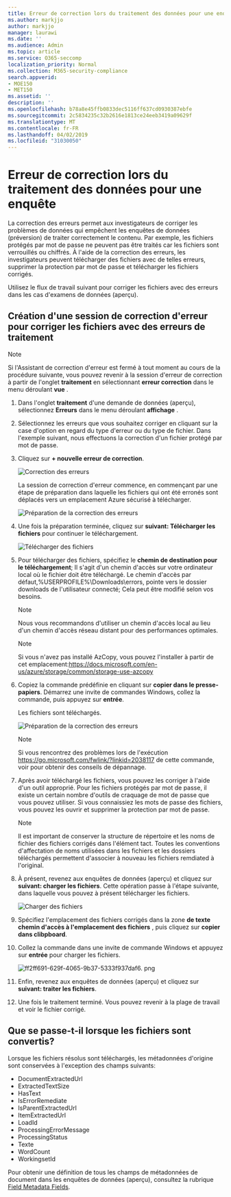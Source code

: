 ```yaml
---
title: Erreur de correction lors du traitement des données pour une enquête
ms.author: markjjo
author: markjjo
manager: laurawi
ms.date: ''
ms.audience: Admin
ms.topic: article
ms.service: O365-seccomp
localization_priority: Normal
ms.collection: M365-security-compliance
search.appverid:
- MOE150
- MET150
ms.assetid: ''
description: ''
ms.openlocfilehash: b78a8e45ffb0833dec5116ff637cd0930387ebfe
ms.sourcegitcommit: 2c5834235c32b2616e1813ce24eeb3419a09629f
ms.translationtype: MT
ms.contentlocale: fr-FR
ms.lasthandoff: 04/02/2019
ms.locfileid: "31030050"
---
```

# <a name="error-remediation-when-processing-data-for-an-investigation"></a>Erreur de correction lors du traitement des données pour une enquête

La correction des erreurs permet aux investigateurs de corriger les problèmes de données qui empêchent les enquêtes de données (préversion) de traiter correctement le contenu. Par exemple, les fichiers protégés par mot de passe ne peuvent pas être traités car les fichiers sont verrouillés ou chiffrés. À l'aide de la correction des erreurs, les investigateurs peuvent télécharger des fichiers avec de telles erreurs, supprimer la protection par mot de passe et télécharger les fichiers corrigés.

Utilisez le flux de travail suivant pour corriger les fichiers avec des erreurs dans les cas d'examens de données (aperçu).

## <a name="creating-an-error-remediation-session-to-remediate-files-with-processing-errors"></a>Création d'une session de correction d'erreur pour corriger les fichiers avec des erreurs de traitement

>[!NOTE]
>Si l'Assistant de correction d'erreur est fermé à tout moment au cours de la procédure suivante, vous pouvez revenir à la session d'erreur de correction à partir de l'onglet **traitement** en sélectionnant **erreur correction** dans le menu déroulant **vue** .

1. Dans l'onglet **traitement** d'une demande de données (aperçu), sélectionnez **Erreurs** dans le menu déroulant **affichage** .

2. Sélectionnez les erreurs que vous souhaitez corriger en cliquant sur la case d'option en regard du type d'erreur ou du type de fichier.  Dans l'exemple suivant, nous effectuons la correction d'un fichier protégé par mot de passe.

3. Cliquez sur **+ nouvelle erreur de correction**.

    ![Correction des erreurs](../media/8c2faf1a-834b-44fc-b418-6a18aed8b81a.png)

    La session de correction d'erreur commence, en commençant par une étape de préparation dans laquelle les fichiers qui ont été erronés sont déplacés vers un emplacement Azure sécurisé à télécharger.

    ![Préparation de la correction des erreurs](../media/390572ec-7012-47c4-a6b6-4cbb5649e8a8.png)

4. Une fois la préparation terminée, cliquez sur **suivant: Télécharger les fichiers** pour continuer le téléchargement.

    ![Télécharger des fichiers](../media/6ac04b09-8e13-414a-9e24-7c75ba586363.png)

5. Pour télécharger des fichiers, spécifiez le **chemin de destination pour le téléchargement**; Il s'agit d'un chemin d'accès sur votre ordinateur local où le fichier doit être téléchargé.  Le chemin d'accès par défaut,%USERPROFILE%\Downloads\errors, pointe vers le dossier downloads de l'utilisateur connecté; Cela peut être modifié selon vos besoins.

    >[!NOTE]
    >Nous vous recommandons d'utiliser un chemin d'accès local au lieu d'un chemin d'accès réseau distant pour des performances optimales.

    > [!NOTE]
    > Si vous n'avez pas installé AzCopy, vous pouvez l'installer à partir de cet emplacement:https://docs.microsoft.com/en-us/azure/storage/common/storage-use-azcopy

6. Copiez la commande prédéfinie en cliquant sur **copier dans le presse-papiers**. Démarrez une invite de commandes Windows, collez la commande, puis appuyez sur **entrée**.  

    Les fichiers sont téléchargés.

    ![Préparation de la correction des erreurs](../media/f364ab4d-31c5-4375-b69f-650f694a2f69.png)

     > [!NOTE]
     > Si vous rencontrez des problèmes lors de l'exécution https://go.microsoft.com/fwlink/?linkid=2038117 de cette commande, voir pour obtenir des conseils de dépannage.

7. Après avoir téléchargé les fichiers, vous pouvez les corriger à l'aide d'un outil approprié. Pour les fichiers protégés par mot de passe, il existe un certain nombre d'outils de craquage de mot de passe que vous pouvez utiliser. Si vous connaissiez les mots de passe des fichiers, vous pouvez les ouvrir et supprimer la protection par mot de passe.
    > [!NOTE]
    > Il est important de conserver la structure de répertoire et les noms de fichier des fichiers corrigés dans l'élément tact.  Toutes les conventions d'affectation de noms utilisées dans les fichiers et les dossiers téléchargés permettent d'associer à nouveau les fichiers remdiated à l'original.

8. À présent, revenez aux enquêtes de données (aperçu) et cliquez sur **suivant: charger les fichiers**.  Cette opération passe à l'étape suivante, dans laquelle vous pouvez à présent télécharger les fichiers.

    ![Charger des fichiers](../media/af3d8617-1bab-4ecd-8de0-22e53acba240.png)

9. Spécifiez l'emplacement des fichiers corrigés dans la zone **de texte chemin d'accès à l'emplacement des fichiers** , puis cliquez sur **copier dans clibpboard**.

10. Collez la commande dans une invite de commande Windows et appuyez sur **entrée** pour charger les fichiers.

    ![ff2ff691-629f-4065-9b37-5333f937daf6. png](../media/ff2ff691-629f-4065-9b37-5333f937daf6.png)

11. Enfin, revenez aux enquêtes de données (aperçu) et cliquez sur **suivant: traiter les fichiers**.

12. Une fois le traitement terminé.  Vous pouvez revenir à la plage de travail et voir le fichier corrigé.

## <a name="what-happens-when-files-are-remediated"></a>Que se passe-t-il lorsque les fichiers sont convertis?

Lorsque les fichiers résolus sont téléchargés, les métadonnées d'origine sont conservées à l'exception des champs suivants: 

- DocumentExtractedUrl
- ExtractedTextSize
- HasText
- IsErrorRemediate
- IsParentExtractedUrl
- ItemExtractedUrl
- LoadId
- ProcessingErrorMessage
- ProcessingStatus
- Texte
- WordCount
- WorkingsetId

Pour obtenir une définition de tous les champs de métadonnées de document dans les enquêtes de données (aperçu), consultez la rubrique [Field Metadata Fields](document-metadata-fields.md).